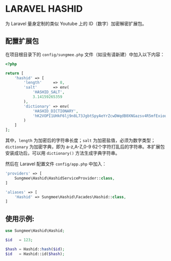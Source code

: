 # LARAVEL HASHID

为 Laravel 量身定制的类似 Youtube 上的 ID（数字）加密解密扩展包。

## 配置扩展包

在项目根目录下的 `config/sungmee.php` 文件（如没有请新建）中加入以下内容：
```PHP
<?php

return [
    'hashid' => [
        'length'     => 8,
        'salt'       => env(
            'HASHID_SALT',
            3.14159265359
        ),
        'dictionary' => env(
            'HASHID_DICTIONARY',
            'hK2VOPI1UHkF6lj9n8L73JgbtSpyAeYrZcwDWqdB0XNGazsv4R5mfExiouTMQC'
        )
    ]
];
```
其中，`length` 为加密后的字符串长度；`salt` 为加密盐值，必须为数字类型；`dictionary` 为加密字典，即为 a-z,A-Z,0-9 62个字符打乱后的字符串。本扩展包安装成功后，可以用 `dictionary()` 方法生成字典字符串。

然后在 Laravel 配置文件 `config/app.php` 中加入：

```PHP
'providers' => [
    Sungmee\Hashid\HashidServiceProvider::class,
]

'aliases' => [
    'Hashid' => Sungmee\Hashid\Facades\Hashid::class,
]
```

## 使用示例:
```PHP
use Sungmee\Hashid\Hashid;

$id   = 123;

$hash = Hashid::hash($id);
$id   = Hashid::id($hash);
```